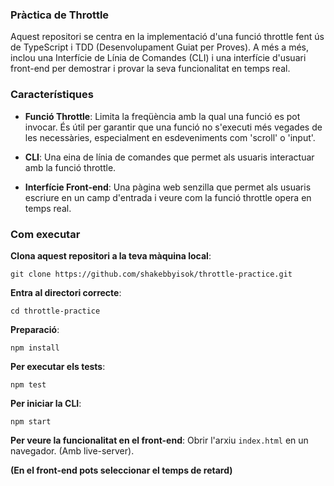 ### Pràctica de Throttle

Aquest repositori se centra en la implementació d'una funció throttle fent ús de TypeScript i TDD (Desenvolupament Guiat per Proves). A més a més, inclou una Interfície de Línia de Comandes (CLI) i una interfície d'usuari front-end per demostrar i provar la seva funcionalitat en temps real.

### Característiques

- **Funció Throttle**: Limita la freqüència amb la qual una funció es pot invocar. És útil per garantir que una funció no s'executi més vegades de les necessàries, especialment en esdeveniments com 'scroll' o 'input'.

- **CLI**: Una eina de línia de comandes que permet als usuaris interactuar amb la funció throttle.

- **Interfície Front-end**: Una pàgina web senzilla que permet als usuaris escriure en un camp d'entrada i veure com la funció throttle opera en temps real.

### Com executar

**Clona aquest repositori a la teva màquina local**:
```
git clone https://github.com/shakebbyisok/throttle-practice.git
```

**Entra al directori correcte**:
 ```
 cd throttle-practice
 ```

**Preparació**:
```
npm install
```

**Per executar els tests**:
```
npm test
```

**Per iniciar la CLI**:
```
npm start
```

**Per veure la funcionalitat en el front-end**: Obrir l'arxiu `index.html` en un navegador. (Amb live-server). 

**(En el front-end pots seleccionar el temps de retard)**

